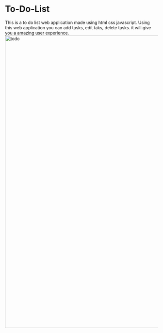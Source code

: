 # To-Do-List
This is a to do list web application made using html css javascript. Using this web application you can add tasks, edit taks, delete tasks. it will give you a amazing user experience.
<img width="960" alt="todo" src="https://github.com/priyapandey5/To-Do-List/assets/129404384/c7db5170-7328-40e3-ba4d-0db3e7b5d7f4">
